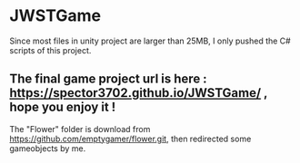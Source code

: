 # JWSTGame
Since most files in unity project are larger than 25MB, I only pushed the C# scripts of this project. 

## The final game project url is here : https://spector3702.github.io/JWSTGame/   , hope you enjoy it !

The "Flower" folder is download from https://github.com/emptygamer/flower.git,
then redirected some gameobjects by me.
